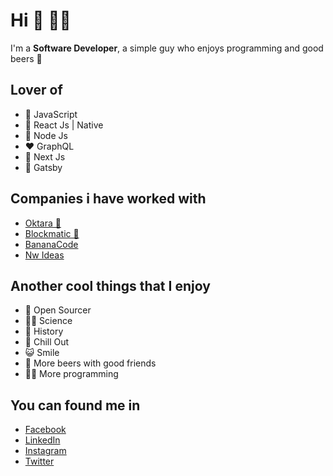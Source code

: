 # Hi 👋 👨‍💻

I'm a **Software Developer**, a simple guy who enjoys programming
and good beers 🍺

## Lover of

- 💛 JavaScript
- 💙 React Js | Native
- 💚 Node Js
- ❤️ GraphQL
- 🖤 Next Js
- 💜 Gatsby

## Companies i have worked with

- [Oktara 📍](https://oktara.com/)
- [Blockmatic 📍](https://blockmatic.io/)
- [BananaCode](https://bananacode.co/)
- [Nw Ideas](https://www.leftfieldlabs.com)

## Another cool things that I enjoy

- 💚 Open Sourcer
- 👨‍🔬 Science
- 📜 History
- 🦄 Chill Out
- 😺 Smile
- 🍻 More beers with good friends
- 👨‍💻 More programming

## You can found me in

- [Facebook](https://www.facebook.com/profile.php?id=100006145338073)
- [LinkedIn](https://www.linkedin.com/in/pabloobandodev)
- [Instagram](https://www.instagram.com/pabloobando.dev/)
- [Twitter](https://www.twitter.com/pabloobandodev/)
